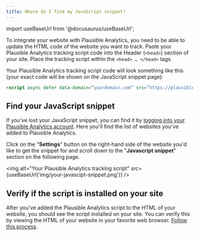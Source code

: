 ```yaml
---
title: Where do I find my JavaScript snippet?
---
```


import useBaseUrl from '@docusaurus/useBaseUrl';

To integrate your website with Plausible Analytics, you need to be able to update the HTML code of the website you want to track. Paste your Plausible Analytics tracking script code into the Header (`<head>`) section of your site. Place the tracking script within the `<head> … </head>` tags.

Your Plausible Analytics tracking script code will look something like this (your exact code will be shown on the JavaScript snippet page):

```html
<script async defer data-domain=”yourdomain.com” src=”https://plausible.io/js/plausible.js”></script> 
```
## Find your JavaScript snippet

If you've lost your JavaScript snippet, you can find it by [logging into your Plausible Analytics account](https://plausible.io/sites). Here you'll find the list of websites you've added to Plausible Analytics.

Click on the "**Settings**" button on the right-hand side of the website you'd like to get the snippet for and scroll down to the "**Javascript snippet**" section on the following page.

<img alt="Your Plausible Analytics tracking script" src={useBaseUrl('img/your-javascipt-snippet.png')} />

## Verify if the script is installed on your site

After you've added the Plausible Analytics script to the HTML of your website, you should see the script installed on your site. You can verify this by viewing the HTML of your website in your favorite web browser. [Follow this process](verify-integration.md).
